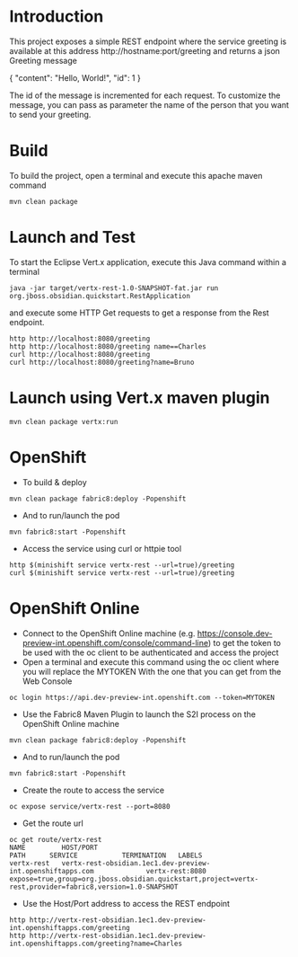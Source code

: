# Introduction

This project exposes a simple REST endpoint where the service greeting is available at this address http://hostname:port/greeting and returns a json Greeting message

{
    "content": "Hello, World!",
    "id": 1
}

The id of the message is incremented for each request. To customize the message, you can pass as parameter the name of the person that you want to send your greeting.

# Build

To build the project, open a terminal and execute this apache maven command

```
mvn clean package
```

# Launch and Test

To start the Eclipse Vert.x application, execute this Java command within a terminal

```
java -jar target/vertx-rest-1.0-SNAPSHOT-fat.jar run org.jboss.obsidian.quickstart.RestApplication
```

and execute some HTTP Get requests to get a response from the Rest endpoint.

```
http http://localhost:8080/greeting
http http://localhost:8080/greeting name==Charles
curl http://localhost:8080/greeting
curl http://localhost:8080/greeting?name=Bruno
```

# Launch using Vert.x maven plugin

```
mvn clean package vertx:run
```

# OpenShift

- To build & deploy

```
mvn clean package fabric8:deploy -Popenshift
```
- And to run/launch the pod

```
mvn fabric8:start -Popenshift
```

- Access the service using curl or httpie tool

```
http $(minishift service vertx-rest --url=true)/greeting
curl $(minishift service vertx-rest --url=true)/greeting
```

# OpenShift Online

- Connect to the OpenShift Online machine (e.g. https://console.dev-preview-int.openshift.com/console/command-line) to get the token to be used with the oc client to be authenticated and access the project
- Open a terminal and execute this command using the oc client where you will replace the MYTOKEN With the one that you can get from the Web Console
```
oc login https://api.dev-preview-int.openshift.com --token=MYTOKEN
```
- Use the Fabric8 Maven Plugin to launch the S2I process on the OpenShift Online machine
```
mvn clean package fabric8:deploy -Popenshift
```
- And to run/launch the pod
```
mvn fabric8:start -Popenshift
```
- Create the route to access the service 
```
oc expose service/vertx-rest --port=8080 
```
- Get the route url
```
oc get route/vertx-rest
NAME         HOST/PORT                                                    PATH      SERVICE           TERMINATION   LABELS
vertx-rest   vertx-rest-obsidian.1ec1.dev-preview-int.openshiftapps.com             vertx-rest:8080                 expose=true,group=org.jboss.obsidian.quickstart,project=vertx-rest,provider=fabric8,version=1.0-SNAPSHOT
```
- Use the Host/Port address to access the REST endpoint
```
http http://vertx-rest-obsidian.1ec1.dev-preview-int.openshiftapps.com/greeting
http http://vertx-rest-obsidian.1ec1.dev-preview-int.openshiftapps.com/greeting?name=Charles
```


